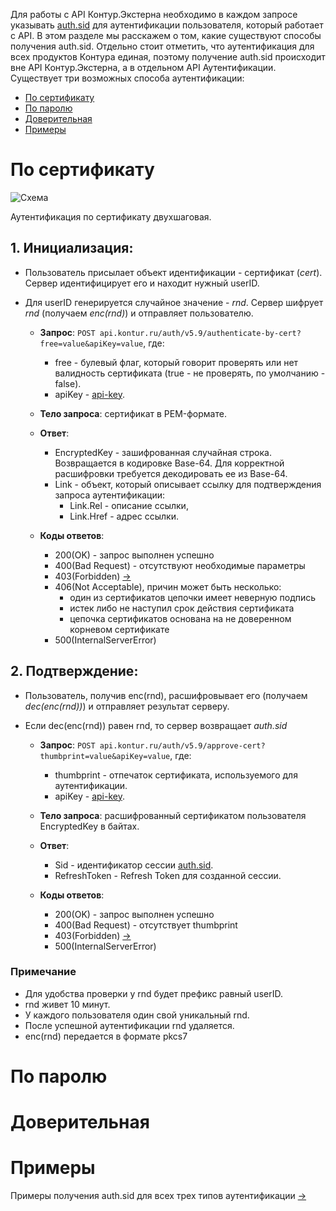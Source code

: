 Для работы с API Контур.Экстерна необходимо в каждом запросе указывать [auth.sid](https://github.com/skbkontur/extern-api-docs/blob/master/manuals/Как%20передавать%20auth.sid.md) для аутентификации пользователя, который работает с API. В этом разделе мы расскажем о том, какие существуют способы получения auth.sid. Отдельно стоит отметить, что аутентификация для всех продуктов Контура единая, поэтому получение auth.sid происходит вне API Контур.Экстерна, а в отдельном API Аутентификации. Существует три возможных способа аутентификации:
* [По сертификату](#1)
* [По паролю](#2)
* [Доверительная](#3)
* [Примеры](#4)

# По сертификату <a name="1"></a>

![Схема](https://github.com/skbkontur/extern-api-docs/blob/master/images/По%20серту.jpg)

Аутентификация по сертификату двухшаговая.
## 1. Инициализация:
* Пользователь присылает объект идентификации - сертификат (*cert*). Сервер идентифицирует его и находит нужный userID.
* Для userID генерируется случайное значение - *rnd*. Сервер шифрует *rnd* (получаем *enc(rnd)*) и отправляет пользователю.

     * **Запрос**: ```POST api.kontur.ru/auth/v5.9/authenticate-by-cert?free=value&apiKey=value```, где:
        * free - булевый флаг, который говорит проверять или нет валидность сертификата (true - не проверять, по умолчанию - false).
        * apiKey - [api-key](https://github.com/skbkontur/extern-api-docs/blob/master/manuals/Как%20передавать%20api-key.md).

     * **Тело запроса**: сертификат в PEM-формате.
     * **Ответ**:
        * EncryptedKey - зашифрованная случайная строка. Возвращается в кодировке Base-64. Для корректной расшифровки требуется декодировать ее из Base-64.
        * Link - объект, который описывает ссылку для подтверждения запроса аутентификации:
          * Link.Rel - описание ссылки,
          * Link.Href - адрес ссылки.
     * **Коды ответов**:
        * 200(OK) - запрос выполнен успешно
        * 400(Bad Request) - отсутствуют необходимые параметры
        * 403(Forbidden) [→](https://github.com/skbkontur/extern-api-docs/blob/master/manuals/403%20(Forbidden)%20от%20auth.api.md)
        * 406(Not Acceptable), причин может быть несколько:
          * один из сертификатов цепочки имеет неверную подпись
          * истек либо не наступил срок действия сертификата
          * цепочка сертификатов основана на не доверенном корневом сертификате
        * 500(InternalServerError)
          
## 2. Подтверждение:
* Пользователь, получив enc(rnd), расшифровывает его (получаем *dec(enc(rnd))*) и отправляет результат серверу.
* Если dec(enc(rnd)) равен rnd, то сервер возвращает *auth.sid*

     * **Запрос**: ```POST api.kontur.ru/auth/v5.9/approve-cert?thumbprint=value&apiKey=value```, где:
        * thumbprint - отпечаток сертификата, используемого для аутентификации.
        * apiKey - [api-key](https://github.com/skbkontur/extern-api-docs/blob/master/manuals/Как%20передавать%20api-key.md).

     * **Тело запроса**: расшифрованный сертификатом пользователя EncryptedKey в байтах.
     * **Ответ**:
        * Sid - идентификатор сессии [auth.sid](https://github.com/skbkontur/extern-api-docs/blob/master/manuals/Как%20передавать%20auth.sid.md).
        * RefreshToken - Refresh Token для созданной сессии.
     * **Коды ответов**:
        * 200(OK) - запрос выполнен успешно
        * 400(Bad Request) - отсутствует thumbprint
        * 403(Forbidden) [→](https://github.com/skbkontur/extern-api-docs/blob/master/manuals/403%20(Forbidden)%20от%20auth.api.md)
        * 500(InternalServerError)

### Примечание
* Для удобства проверки у rnd будет префикс равный userID. 
* rnd живет 10 минут. 
* У каждого пользователя один свой уникальный rnd. 
* После успешной аутентификации rnd удаляется.
* enc(rnd) передается в формате pkcs7

# По паролю <a name="2"></a>

# Доверительная <a name="3"></a>

# Примеры <a name="4"></a>
Примеры получения auth.sid для всех трех типов аутентификации [→](https://github.com/skbkontur/extern-api-docs/blob/master/examples/Аутентификация.md)
